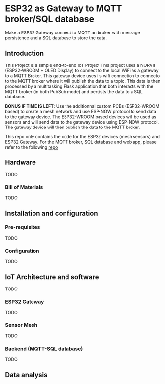 # ESP32 as Gateway to MQTT broker/SQL database

Make a ESP32 Gateway connect to MQTT an broker with message persistence and a SQL database to store the data.

## Introduction

This Project is a simple end-to-end IoT Project
This project uses a NORVII (ESP32-WROOM + OLED Display) to connect to the local WiFi as a gateway to a MQTT Broker.
This gateway device uses its wifi connection to connecto to the MQTT broker where it will publish the data to a topic.
This data is then processed by a multitasking Flask application that both interacts with the MQTT broker (in both PubSub mode) and persists the data to a SQL database.

**BONUS IF TIME IS LEFT**: Use the additionnal custom PCBs (ESP32-WROOM based) to create a mesh network and use ESP-NOW protocol to send data to the gateway device. The ESP32-WROOM based devices will be used as sensors and will send data to the gateway device using ESP-NOW protocol. The gateway device will then publish the data to the MQTT broker.

This repo only contains the code for the ESP32 devices (mesh sensors) and ESP32 Gateway. For the MQTT broker, SQL database and web app, please refer to the following [repo](https://github.com/simlal/MqttBroker-SQLite-Flask_minimalist-stack)

## Hardware

TODO

### Bill of Materials

TODO

## Installation and configuration

### Pre-requisites

TODO

### Configuration

TODO

## IoT Architecture and software

TODO

### ESP32 Gateway

TODO

### Sensor Mesh

TODO

### Backend (MQTT-SQL database)

TODO

## Data analysis

